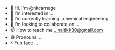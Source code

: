 - 👋 Hi, I’m @nkcarnage
- 👀 I’m interested in ...
- 🌱 I’m currently learning ..chemical engineering.
- 💞️ I’m looking to collaborate on ...
- 📫 How to reach me ...naitikk30@gmail.com
- 😄 Pronouns: ...
- ⚡ Fun fact: ...

<!---
nkcarnage/nkcarnage is a ✨ special ✨ repository because its `README.md` (this file) appears on your GitHub profile.
You can click the Preview link to take a look at your changes.
--->
